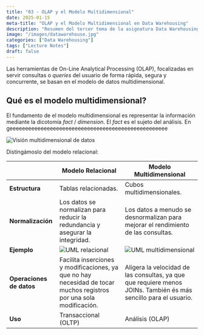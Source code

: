 ```yaml
---
title: "03 - OLAP y el Modelo Multidimensional"
date: 2025-01-15
meta-title: "OLAP y el Modelo Multidimensional en Data Warehousing"
description: "Resumen del tercer tema de la asignatura Data Warehousing"
image: "/images/datawarehouse.jpg"
categories: ["Data Warehousing"]
tags: ["Lecture Notes"]
draft: false
---
```

Las herramientas de On-Line Analytical Processing (OLAP), focalizadas en servir consultas o *queries* del usuario de forma rápida, segura y concurrente, se basan en el modelo de datos multidimensional.

## Qué es el modelo multidimensional?
El fundamento de el modelo multidimensional es representar la información mediante la  dicotomía *fact* / *dimension*. 
El *fact* es el sujeto del análisis. En geeeeeeeeeeeeeeeeeeeeeeeeeeeeeeeeeeeeeeeeeeeeeeeeeee

![Visión multidimensional de datos](/datawarehousing/3-datacube.png)

Distingámoslo del modelo relacional:


|        | Modelo Relacional                                                                 | Modelo Multidimensional                                                                 |
|----------------------|-----------------------------------------------------------------------------------|----------------------------------------------------------------------------------------|
| **Estructura**       | Tablas relacionadas. | Cubos multidimensionales.               |
| **Normalización**    | Los datos se normalizan para reducir la redundancia y asegurar la integridad.     | Los datos a menudo se desnormalizan para mejorar el rendimiento de las consultas.       |
|**Ejemplo** | ![UML relacional](/datawarehousing/3-relational.png)| ![UML multidimensional](/datawarehousing/3-datacube.png)
| **Operaciones de datos**        | Facilita inserciones y modificaciones, ya que no hay necesidad de tocar muchos registros por una sola modificación. |  Aligera la velocidad de las consultas, ya que que requiere menos JOINs. También és más sencillo para el usuario. |
| **Uso**              | Transaccional (OLTP) | Análisis (OLAP)                   |

